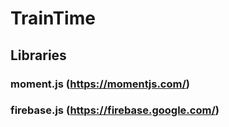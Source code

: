 # TrainTime

## Libraries
### moment.js   (https://momentjs.com/)
### firebase.js (https://firebase.google.com/)
